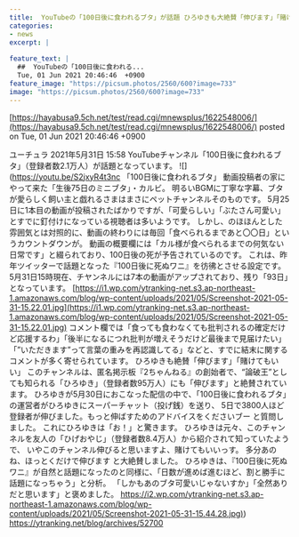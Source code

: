 ```yaml
---
title:  YouTubeの「100日後に食われるブタ」が話題 ひろゆきも大絶賛「伸びます」「賭けてもいい」  
categories:
- news
excerpt: |
  
feature_text: |
  ##  YouTubeの「100日後に食われる...
  Tue, 01 Jun 2021 20:46:46  +0900
feature_image: "https://picsum.photos/2560/600?image=733"
image: "https://picsum.photos/2560/600?image=733"
---
```


[https://hayabusa9.5ch.net/test/read.cgi/mnewsplus/1622548006/](https://hayabusa9.5ch.net/test/read.cgi/mnewsplus/1622548006/)
posted on Tue, 01 Jun 2021 20:46:46  +0900

<!--more-->

ユーチュラ 2021年5月31日 15:58 YouTubeチャンネル「100日後に食われるブタ」（登録者数2.1万人）が話題となっています。 ![](https://youtu.be/S2jxyR4t3nc 「100日後に食われるブタ」 動画投稿者の家にやって来た「生後75日のミニブタ」・カルビ。 明るいBGMに丁寧な字幕、ブタが愛らしく飼い主と戯れるさまはまさにペットチャンネルそのものです。 5月25日に1本目の動画が投稿されたばかりですが、「可愛らしい」「ぶたさん可愛い」とすでに釘付けになっている視聴者は多いようです。 しかし、のほほんとした雰囲気とは対照的に、動画の終わりには毎回「食べられるまであと〇〇日」というカウントダウンが。 動画の概要欄には「カル様が食べられるまでの何気ない日常です」と綴られており、100日後の死が予告されているのです。 これは、昨年ツイッターで話題となった『100日後に死ぬワニ』を彷彿とさせる設定です。 5月31日15時現在、チヤンネルには7本の動画がアップされており、残り「93日」となっています。 [https://i1.wp.com/ytranking-net.s3.ap-northeast-1.amazonaws.com/blog/wp-content/uploads/2021/05/Screenshot-2021-05-31-15.22.01.jpg](https://i1.wp.com/ytranking-net.s3.ap-northeast-1.amazonaws.com/blog/wp-content/uploads/2021/05/Screenshot-2021-05-31-15.22.01.jpg) コメント欄では「食っても食わなくても批判されるの確定だけど応援するわ」「後半になるにつれ批判が増えそうだけど最後まで見届けたい」「”いただきます”って言葉の重みを再認識してる」などと、すでに結末に関するコメントが多く寄せられています。 ひろゆきも絶賛「伸びます」「賭けてもいい」 このチャンネルは、匿名掲示板『2ちゃんねる』の創始者で、“論破王”としても知られる「ひろゆき」（登録者数95万人）にも「伸びます」と絶賛されています。 ひろゆきが5月30日におこなった配信の中で、「100日後に食われるブタ」の運営者がひろゆきにスーパーチャット（投げ銭）を送り、 5日で3800人ほど登録者が伸びました。もっと伸ばすためのアドバイスをくださいブー と質問しました。 これにひろゆきは「お！」と驚きます。 ひろゆきは元々、このチャンネルを友人の「ひげおやじ」（登録者数8.4万人）から紹介されて知っていたようで、 いやこのチャンネル伸びると思いますよ、賭けてもいいっす。 多分あのね、ほっとくだけで伸びます と大絶賛しました。 ひろゆきは、『100日後に死ぬワニ』が自然と話題になったのと同様に、「日数が進めば進むほど、割と勝手に話題になっちゃう」と分析。 「しかもあのブタ可愛いじゃないすか」「全然ありだと思います」と褒めました。 [https://i2.wp.com/ytranking-net.s3.ap-northeast-1.amazonaws.com/blog/wp-content/uploads/2021/05/Screenshot-2021-05-31-15.44.28.jpg)](https://i2.wp.com/ytranking-net.s3.ap-northeast-1.amazonaws.com/blog/wp-content/uploads/2021/05/Screenshot-2021-05-31-15.44.28.jpg)) https://ytranking.net/blog/archives/52700
